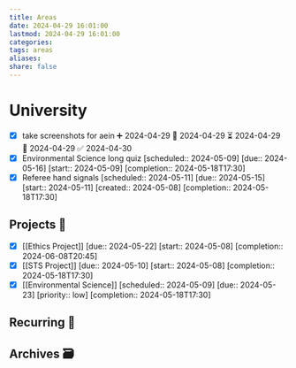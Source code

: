 ```yaml
---
title: Areas
date: 2024-04-29 16:01:00
lastmod: 2024-04-29 16:01:00
categories: 
tags: areas
aliases: 
share: false 
---
```


# University

- [x] take screenshots for aein ➕ 2024-04-29 🛫 2024-04-29 ⏳ 2024-04-29 📅 2024-04-29 ✅ 2024-04-30
- [x] Environmental Science long quiz   [scheduled:: 2024-05-09]  [due:: 2024-05-16]  [start:: 2024-05-09]  [completion:: 2024-05-18T17:30]
- [x] Referee hand signals   [scheduled:: 2024-05-11]  [due:: 2024-05-15]  [start:: 2024-05-11]  [created:: 2024-05-08]  [completion:: 2024-05-18T17:30]
## Projects 🎯
- [x] [[Ethics Project]]   [due:: 2024-05-22]  [start:: 2024-05-08]  [completion:: 2024-06-08T20:45]
- [x] [[STS Project]]   [due:: 2024-05-10]  [start:: 2024-05-08]  [completion:: 2024-05-18T17:30]
- [x] [[Environmental Science]]   [scheduled:: 2024-05-09]  [due:: 2024-05-23]  [priority:: low]  [completion:: 2024-05-18T17:30]
## Recurring 🔁



## Archives 🗃️

